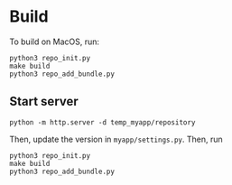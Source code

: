 # Build

To build on MacOS, run:

```shell
python3 repo_init.py
make build
python3 repo_add_bundle.py
```

## Start server

```shell
python -m http.server -d temp_myapp/repository
```

Then, update the version in `myapp/settings.py`. Then, run

```shell
python3 repo_init.py
make build
python3 repo_add_bundle.py
```

